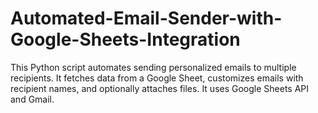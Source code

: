 # Automated-Email-Sender-with-Google-Sheets-Integration
This Python script automates sending personalized emails to multiple recipients. It fetches data from a Google Sheet, customizes emails with recipient names, and optionally attaches files. It uses Google Sheets API and Gmail.
